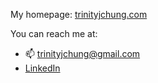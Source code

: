 My homepage: [trinityjchung.com](https://trinityjchung.com)

You can reach me at:
- 📫 trinityjchung@gmail.com
- [LinkedIn](https://www.linkedin.com/in/trinitychung/)
